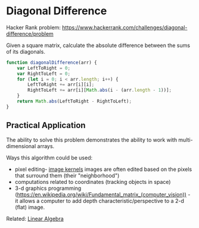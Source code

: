 # Diagonal Difference

Hacker Rank problem: https://www.hackerrank.com/challenges/diagonal-difference/problem

Given a square matrix, calculate the absolute difference between the sums of its diagonals. 

```js
function diagonalDifference(arr) {
    var LeftToRight = 0;
    var RightToLeft = 0;
    for (let i = 0; i < arr.length; i++) {
        LeftToRight += arr[i][i];
        RightToLeft += arr[i][Math.abs(i - (arr.length - 1))];
    }
    return Math.abs(LeftToRight - RightToLeft);
}
```

## Practical Application

The ability to solve this problem demonstrates the ability to work with multi-dimensional arrays. 

Ways this algorithm could be used: 
- pixel editing- [image kernels](http://setosa.io/ev/image-kernels/) images are often edited based on the pixels that surround them (their "neighborhood")
- computations related to coordinates (tracking objects in space)
- 3-d graphics programming (https://en.wikipedia.org/wiki/Fundamental_matrix_(computer_vision)) - it allows a computer to add depth characteristic/perspective to a 2-d (flat) image. 


Related: [Linear Algebra](https://en.wikipedia.org/wiki/Linear_algebra)
